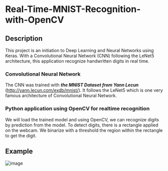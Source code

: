 # Real-Time-MNIST-Recognition-with-OpenCV

## Description

This project is an initiation to Deep Learning and Neural Networks using Keras. With a Convolutional Neural Network (CNN) following the LeNet5 architecture, this application recognize handwritten digits in real time.

### Convolutional Neural Network

The CNN was trained with ***the MNIST Dataset from Yann Lecun*** (http://yann.lecun.com/exdb/mnist/).
It follows the LeNet5 which is one very famous architecture of Convolutional Neural Network. 

### Python application using OpenCV for realtime recognition

We will load the trained model and using OpenCV, we can recognize digits by prediction from the model. To detect digits, there is a rectangle applied on the webcam. We binarize with a threshold the region within the rectangle to get the digit. 

## Example

![image](https://user-images.githubusercontent.com/58178819/114325319-b9ecbc80-9b2f-11eb-8f58-2dc592b9e50e.png)


